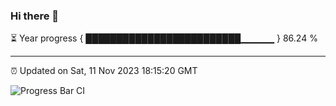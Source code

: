 ### Hi there 👋

⏳ Year progress { █████████████████████████▁▁▁▁▁ } 86.24 %

---

⏰ Updated on Sat, 11 Nov 2023 18:15:20 GMT

![Progress Bar CI](https://github.com/liununu/liununu/workflows/Progress%20Bar%20CI/badge.svg)
